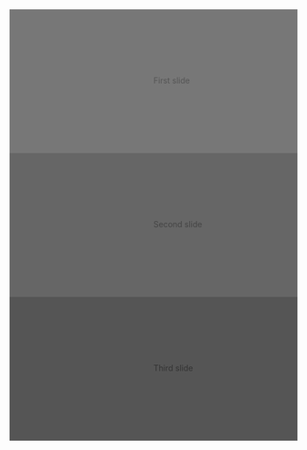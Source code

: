 ﻿<BSCarousel>
    <BSCarouselItem>
        <svg class="bd-placeholder-img bd-placeholder-img-lg d-block w-100" width="800" height="400" xmlns="http://www.w3.org/2000/svg" role="img" aria-label="Placeholder: First slide" preserveAspectRatio="xMidYMid slice" focusable="false">
            <rect width="100%" height="100%" fill="#777"></rect><text x="50%" y="50%" fill="#555" dy=".3em">First slide</text>
        </svg>
    </BSCarouselItem>
    <BSCarouselItem>
        <svg class="bd-placeholder-img bd-placeholder-img-lg d-block w-100" width="800" height="400" xmlns="http://www.w3.org/2000/svg" role="img" aria-label="Placeholder: Second slide" preserveAspectRatio="xMidYMid slice" focusable="false">
            <rect width="100%" height="100%" fill="#666"></rect><text x="50%" y="50%" fill="#444" dy=".3em">Second slide</text>
        </svg>
    </BSCarouselItem>
    <BSCarouselItem>
        <svg class="bd-placeholder-img bd-placeholder-img-lg d-block w-100" width="800" height="400" xmlns="http://www.w3.org/2000/svg" role="img" aria-label="Placeholder: Third slide" preserveAspectRatio="xMidYMid slice" focusable="false">
            <rect width="100%" height="100%" fill="#555"></rect><text x="50%" y="50%" fill="#333" dy=".3em">Third slide</text>
        </svg>
    </BSCarouselItem>
</BSCarousel>